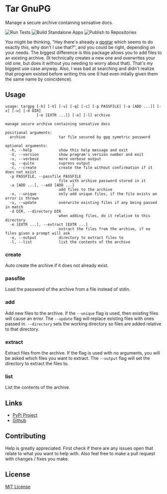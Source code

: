# Tar GnuPG
Manage a secure archive containing sensative docs.

![Run Tests](https://github.com/spslater/targpg/actions/workflows/tests.yml/badge.svg)
![Build Standalone Apps](https://github.com/spslater/targpg/actions/workflows/execs.yml/badge.svg)
![Publish to Repositories](https://github.com/spslater/targpg/actions/workflows/repos.yml/badge.svg)

You might be thinking, "Hey there's already a
[gpgtar](https://www.gnupg.org/documentation/manuals/gnupg/gpgtar.html)
which seems to do exactly this, why don't I use that?", and you could be right,
depending on your needs. The biggest difference is this package allows you to
add files to an existing archive. (It technically creates a new one and
overwrites your old one, but does it without you needing to worry about that).
That's my biggest use case anyway. Also, I was bad at searching and didn't
realize that program existed before writing this one (I had even initally given
them the same name by coincidence).

## Usage
```
usage: targpg [-h] [-V] [-v] [-q] [-c] [-p PASSFILE] [-a [ADD ...]] [-x] [-u] [-d DIR]
              [-e [EXTR ...]] [-o] [-l] archive

manage secure archive containing sensative docs

positional arguments:
  archive               tar file secured by gpg symetric password

optional arguments:
  -h, --help            show this help message and exit
  -V, --version         show program's version number and exit
  -v, --verbose         more verbose output
  -q, --quite           supress output
  -c, --create          create the file without confirmation if it does not exist
  -p PASSFILE, --passfile PASSFILE
                        file with archive password stored in it
  -a [ADD ...], --add [ADD ...]
                        add files to the archive
  -x, --unique          only add unique files, if the file exists an error is thrown
  -u, --update          overwrite existing files if any being passed in match
  -d DIR, --directory DIR
                        when adding files, do it relative to this directory
  -e [EXTR ...], --extract [EXTR ...]
                        extract the files from the archive, if no files given a prompt will ask
  -o, --output          directory to extract files to
  -l, --list            list the contents of the archive
```

### create
Auto create the archive if it does not already exist.

### passfile
Load the password of the archive from a file instead of stdin.

### add
Add new files to the archive. If the `--unique` flag is used, then existing
files will cause an error. The `--update` flag will replace existing files
with ones passed in. `--directory` sets the working directory so files are
added relative to that directory.

### extract
Extract files from the archive. If the flag is used with no arguments, you will
be asked which files you want to extract. The `--output` flag will set the
directory to extract the files to.

### list
List the contents of the archive.


## Links
* [PyPi Project](https://pypi.org/project/targpg)
* [Github](https://github.com/spslater/targpg)

## Contributing
Help is greatly appreciated. First check if there are any issues open that
relate to what you want to help with. Also feel free to make a pull request
with changes / fixes you make.

## License
[MIT License](https://opensource.org/licenses/MIT)
